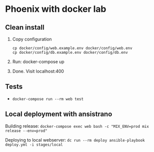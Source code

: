 # Phoenix with docker lab

## Clean install

1. Copy configuration

    ```
    cp docker/config/web.example.env docker/config/web.env
    cp docker/config/db.example.env docker/config/db.env
    ```

2. Run: docker-compose up
3. Done. Visit localhost:400


## Tests

- `docker-compose run --rm web test`


## Local deployment with ansistrano

Building release:
    ```
    docker-compose exec web bash -c "MIX_ENV=prod mix release --env=prod"
    ```

Deploying to local webserver:
    ```
    dc run --rm deploy ansible-playbook deploy.yml -i stages/local
    ```
